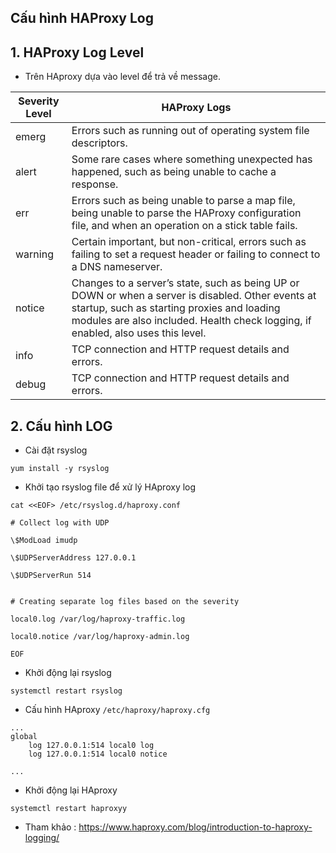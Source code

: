 
  
  

## Cấu hình HAProxy Log

  
  

## 1. HAProxy Log Level

  

- Trên HAproxy dựa vào level để trả về message.

|**Severity Level**| **HAProxy Logs** |
|--|---|
|emerg| Errors such as running out of operating system file descriptors. |
|alert|Some rare cases where something unexpected has happened, such as being unable to cache a response.|
|err|Errors such as being unable to parse a map file, being unable to parse the HAProxy configuration file, and when an operation on a stick table fails.|
|warning|Certain important, but non-critical, errors such as failing to set a request header or failing to connect to a DNS nameserver.|
|notice|Changes to a server’s state, such as being UP or DOWN or when a server is disabled. Other events at startup, such as starting proxies and loading modules are also included. Health check logging, if enabled, also uses this level.|
|info|TCP connection and HTTP request details and errors.|
|debug|TCP connection and HTTP request details and errors.|



## 2. Cấu hình LOG

  

- Cài đặt rsyslog

```
yum install -y rsyslog
```

 
- Khởi tạo rsyslog file để xử lý HAproxy log

```
cat <<EOF> /etc/rsyslog.d/haproxy.conf

# Collect log with UDP

\$ModLoad imudp

\$UDPServerAddress 127.0.0.1

\$UDPServerRun 514

 
# Creating separate log files based on the severity

local0.log /var/log/haproxy-traffic.log

local0.notice /var/log/haproxy-admin.log

EOF
```

- Khởi động lại rsyslog
```
systemctl restart rsyslog
```

  
- Cấu hình HAproxy `/etc/haproxy/haproxy.cfg`

```
...
global
	log 127.0.0.1:514 local0 log
	log 127.0.0.1:514 local0 notice

...
```

- Khởi động lại HAproxy
```
systemctl restart haproxyy
```



- Tham khảo : https://www.haproxy.com/blog/introduction-to-haproxy-logging/